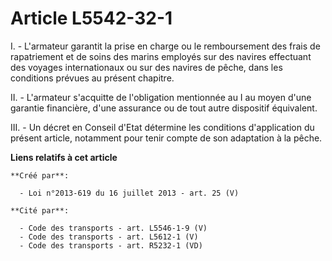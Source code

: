 # Article L5542-32-1

I. - L'armateur garantit la prise en charge ou le remboursement des frais de rapatriement et de soins des marins employés sur
des navires effectuant des voyages internationaux ou sur des navires de pêche, dans les conditions prévues au présent
chapitre. 

II. - L'armateur s'acquitte de l'obligation mentionnée au I au moyen d'une garantie financière, d'une assurance ou de tout
autre dispositif équivalent. 

III. - Un décret en Conseil d'Etat détermine les conditions d'application du présent article, notamment pour tenir compte de
son adaptation à la pêche.

**Liens relatifs à cet article**

	**Créé par**:

	  - Loi n°2013-619 du 16 juillet 2013 - art. 25 (V)

	**Cité par**:

	  - Code des transports - art. L5546-1-9 (V)
	  - Code des transports - art. L5612-1 (V)
	  - Code des transports - art. R5232-1 (VD)
